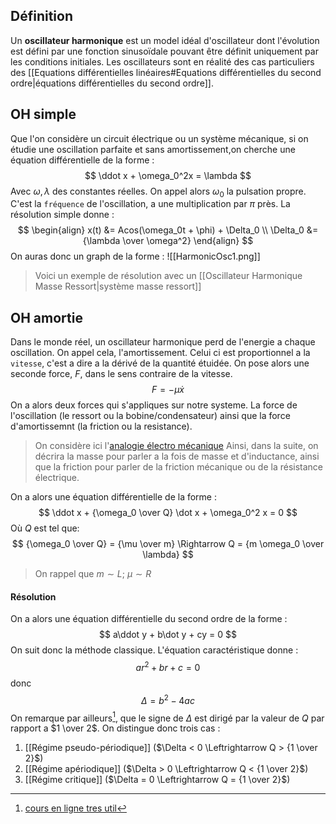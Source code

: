 ## Définition
Un **oscillateur harmonique** est un model idéal d'oscillateur dont l'évolution est défini par une fonction sinusoïdale pouvant être définit uniquement par les conditions initiales. 
Les oscillateurs sont en réalité des cas particuliers des [[Equations différentielles linéaires#Equations différentielles du second ordre|équations différentielles du second ordre]].

## OH simple
Que l'on considère un circuit électrique ou un système mécanique, si on étudie une oscillation parfaite et sans amortissement,on cherche une équation différentielle de la forme :
$$
\ddot x + \omega_0^2x = \lambda
$$
Avec $\omega, \lambda$ des constantes réelles. 
On appel alors $\omega_0$ la pulsation propre. C'est la `fréquence` de l'oscillation, a une multiplication par $\pi$ près. 
La résolution simple donne :
$$
\begin{align}
x(t) &= Acos(\omega_0t + \phi) + \Delta_0 \\
\Delta_0 &= {\lambda  \over \omega^2}
\end{align}
$$
On auras donc un graph de la forme :
![[HarmonicOsc1.png]]

> Voici un exemple de résolution avec un [[Oscillateur Harmonique Masse Ressort|système masse ressort]]

## OH amortie 

Dans le monde réel, un oscillateur harmonique perd de l'energie a chaque oscillation. On appel cela, l'amortissement.
Celui ci est proportionnel a la `vitesse`, c'est a dire a la dérivé de la quantité étuidée. On pose alors une seconde force, $F$, dans le sens contraire de la vitesse. 
$$
F = -\mu \dot x 
$$
On a alors deux forces qui s'appliques sur notre systeme. La force de l'oscillation (le ressort ou la bobine/condensateur) ainsi que la force 
d'amortissemnt (la friction ou la resistance).
> On considère ici l'[analogie électro mécanique](https://fr.wikipedia.org/wiki/Analogie_%C3%A9lectro-m%C3%A9canique)
> Ainsi, dans la suite, on décrira la masse pour parler a la fois de masse et d'inductance, ainsi que la friction pour parler de la friction mécanique ou de la résistance électrique. 

On a alors une équation différentielle de la forme :
$$
\ddot x + {\omega_0 \over Q} \dot x + \omega_0^2 x = 0 
$$
Où $Q$ est tel que:
$$
{\omega_0 \over Q} = {\mu \over m} \Rightarrow Q = {m \omega_0 \over \lambda}
$$
> On rappel que $m \sim L$; $\mu \sim R$

#### Résolution
On a alors une équation différentielle du second ordre de la forme :
$$
a\ddot y + b\dot y + cy = 0
$$
On suit donc la méthode classique. 
L'équation caractéristique donne :
$$
ar^2 + br + c = 0
$$
donc
$$
\Delta = b^2 - 4 a c
$$
On remarque par ailleurs[^1], que le signe de $\Delta$ est dirigé par la valeur de $Q$ par rapport a $1 \over 2$.  On distingue donc trois cas :
1. [[Régime pseudo-périodique]] ($\Delta < 0 \Leftrightarrow Q > {1 \over 2}$)
2. [[Régime apériodique]] ($\Delta > 0 \Leftrightarrow Q < {1 \over 2}$)
3. [[Régime critique]] ($\Delta = 0 \Leftrightarrow Q = {1 \over 2}$)

[^1]: [cours en ligne tres util](http://pcjoffre.fr/Data/pcsi/C71_Oscillateurs_amortis_en_r%C3%A9gime_libre.pdf)